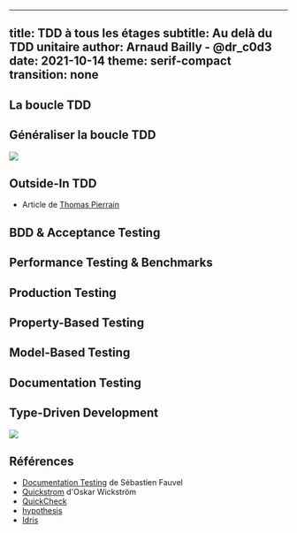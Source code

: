 ------------
title: TDD à tous les étages
subtitle: Au delà du TDD unitaire
author: Arnaud Bailly - @dr_c0d3
date: 2021-10-14
theme: serif-compact
transition: none
------------

## La boucle TDD

## Généraliser la boucle TDD

![](http://www.growing-object-oriented-software.com/cover.jpg)

## Outside-In TDD

- Article de [Thomas Pierrain](http://tpierrain.blogspot.com/2021/03/outside-in-diamond-tdd-1-style-made.html)

## BDD & Acceptance Testing

## Performance Testing & Benchmarks

## Production Testing

## Property-Based Testing

## Model-Based Testing

## Documentation Testing

## Type-Driven Development

![](https://images.manning.com/720/960/resize/book/1/453215a-afa1-443f-9f2d-3b6bf24c34db/Brady-TDDI-HI.png)

## Références

* [Documentation Testing](https://sfauvel.github.io/documentationtesting/) de Sébastien Fauvel
* [Quickstrom](https://quickstrom.io/) d'Oskar Wickström
* [QuickCheck](https://hackage.haskell.org/package/QuickCheck)
* [hypothesis](https://hypothesis.readthedocs.io/en/latest/)
* [Idris](https://github.com/idris-lang/Idris2)

